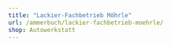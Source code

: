 ```yaml
---
title: "Lackier-Fachbetrieb Möhrle"
url: /ammerbuch/lackier-fachbetrieb-moehrle/
shop: Autowerkstatt
---
```

